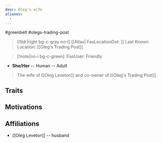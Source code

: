 ```yaml
---
desc: Oleg's wife
aliases:
  - 
---
```

#greenbelt #olegs-trading-post
>[!tldr|right bg-c-gray no-i] [[Atlas|:FasLocationDot: ]] Last Known Location: [[Oleg's Trading Post]]

>[!note|no-i bg-c-green] :FasUser: Friendly

- **She/Her** -- Human -- Adult

>The wife of [[Oleg Leveton]] and co-owner of [[Oleg's Trading Post]].

## Traits


## Motivations


## Affiliations
- [[Oleg Leveton]] -- husband